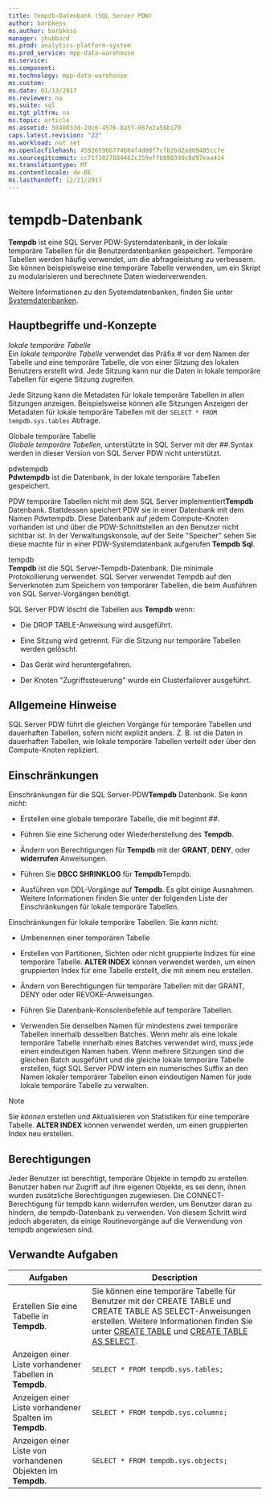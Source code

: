 ```yaml
---
title: Tempdb-Datenbank (SQL Server PDW)
author: barbkess
ms.author: barbkess
manager: jhubbard
ms.prod: analytics-platform-system
ms.prod_service: mpp-data-warehouse
ms.service: 
ms.component: 
ms.technology: mpp-data-warehouse
ms.custom: 
ms.date: 01/13/2017
ms.reviewer: na
ms.suite: sql
ms.tgt_pltfrm: na
ms.topic: article
ms.assetid: 5840033d-2dc6-4576-8a5f-067e2a58b170
caps.latest.revision: "22"
ms.workload: not set
ms.openlocfilehash: 459265906774604f4d98f7cfb2bd2ad09485cc7e
ms.sourcegitcommit: cc71f1027884462c359effb898390c8d97eaa414
ms.translationtype: MT
ms.contentlocale: de-DE
ms.lasthandoff: 12/21/2017
---
```

# <a name="tempdb-database"></a>tempdb-Datenbank
**Tempdb** ist eine SQL Server PDW-Systemdatenbank, in der lokale temporäre Tabellen für die Benutzerdatenbanken gespeichert. Temporäre Tabellen werden häufig verwendet, um die abfrageleistung zu verbessern. Sie können beispielsweise eine temporäre Tabelle verwenden, um ein Skript zu modularisieren und berechnete Daten wiederverwenden.  
  
Weitere Informationen zu den Systemdatenbanken, finden Sie unter [Systemdatenbanken](system-databases.md).  
  
## <a name="Basics"></a>Hauptbegriffe und-Konzepte  
*lokale temporäre Tabelle*  
Ein *lokale temporäre Tabelle* verwendet das Präfix # vor dem Namen der Tabelle und eine temporäre Tabelle, die von einer Sitzung des lokalen Benutzers erstellt wird. Jede Sitzung kann nur die Daten in lokale temporäre Tabellen für eigene Sitzung zugreifen.  
  
Jede Sitzung kann die Metadaten für lokale temporäre Tabellen in allen Sitzungen anzeigen. Beispielsweise können alle Sitzungen Anzeigen der Metadaten für lokale temporäre Tabellen mit der `SELECT * FROM tempdb.sys.tables` Abfrage.  
  
Globale temporäre Tabelle  
*Globale temporäre Tabellen*, unterstützte in SQL Server mit der ## Syntax werden in dieser Version von SQL Server PDW nicht unterstützt.  
  
pdwtempdb  
**Pdwtempdb** ist die Datenbank, in der lokale temporäre Tabellen gespeichert.  
  
PDW temporäre Tabellen nicht mit dem SQL Server implementiert**Tempdb** Datenbank. Stattdessen speichert PDW sie in einer Datenbank mit dem Namen Pdwtempdb. Diese Datenbank auf jedem Compute-Knoten vorhanden ist und über die PDW-Schnittstellen an den Benutzer nicht sichtbar ist. In der Verwaltungskonsole, auf der Seite "Speicher" sehen Sie diese machte für in einer PDW-Systemdatenbank aufgerufen **Tempdb Sql**.  
  
tempdb  
**Tempdb** ist die SQL Server-Tempdb-Datenbank. Die minimale Protokollierung verwendet. SQL Server verwendet Tempdb auf den Serverknoten zum Speichern von temporärer Tabellen, die beim Ausführen von SQL Server-Vorgängen benötigt.  
  
SQL Server PDW löscht die Tabellen aus **Tempdb** wenn:  
  
-   Die DROP TABLE-Anweisung wird ausgeführt.  
  
-   Eine Sitzung wird getrennt. Für die Sitzung nur temporäre Tabellen werden gelöscht.  
  
-   Das Gerät wird heruntergefahren.  
  
-   Der Knoten "Zugriffssteuerung" wurde ein Clusterfailover ausgeführt.  
  
## <a name="general-remarks"></a>Allgemeine Hinweise  
SQL Server PDW führt die gleichen Vorgänge für temporäre Tabellen und dauerhaften Tabellen, sofern nicht explizit anders. Z. B. ist die Daten in dauerhaften Tabellen, wie lokale temporäre Tabellen verteilt oder über den Compute-Knoten repliziert.  
  
## <a name="LimitationsRestrictions"></a>Einschränkungen  
Einschränkungen für die SQL Server-PDW**Tempdb** Datenbank. Sie *kann nicht:*  
  
-   Erstellen eine globale temporäre Tabelle, die mit beginnt ##.  
  
-   Führen Sie eine Sicherung oder Wiederherstellung des **Tempdb**.  
  
-   Ändern von Berechtigungen für **Tempdb** mit der **GRANT**, **DENY**, oder **widerrufen** Anweisungen.  
  
-   Führen Sie **DBCC SHRINKLOG** für **Tempdb**Tempdb.  
  
-   Ausführen von DDL-Vorgänge auf **Tempdb**. Es gibt einige Ausnahmen. Weitere Informationen finden Sie unter der folgenden Liste der Einschränkungen für lokale temporäre Tabellen.  
  
Einschränkungen für lokale temporäre Tabellen. Sie *kann nicht:*  
  
-   Umbenennen einer temporären Tabelle  
  
-   Erstellen von Partitionen, Sichten oder nicht gruppierte Indizes für eine temporäre Tabelle. **ALTER INDEX** können verwendet werden, um einen gruppierten Index für eine Tabelle erstellt, die mit einem neu erstellen.  
  
-   Ändern von Berechtigungen für temporäre Tabellen mit der GRANT, DENY oder oder REVOKE-Anweisungen.  
  
-   Führen Sie Datenbank-Konsolenbefehle auf temporäre Tabellen.  
  
-   Verwenden Sie denselben Namen für mindestens zwei temporäre Tabellen innerhalb desselben Batches. Wenn mehr als eine lokale temporäre Tabelle innerhalb eines Batches verwendet wird, muss jede einen eindeutigen Namen haben. Wenn mehrere Sitzungen sind die gleichen Batch ausgeführt und die gleiche lokale temporäre Tabelle erstellen, fügt SQL Server PDW intern ein numerisches Suffix an den Namen lokaler temporärer Tabellen einen eindeutigen Namen für jede lokale temporäre Tabelle zu verwalten.  
  
> [!NOTE]  
> Sie *können* erstellen und Aktualisieren von Statistiken für eine temporäre Tabelle. **ALTER INDEX** können verwendet werden, um einen gruppierten Index neu erstellen.  
  
## <a name="permissions"></a>Berechtigungen  
Jeder Benutzer ist berechtigt, temporäre Objekte in tempdb zu erstellen. Benutzer haben nur Zugriff auf ihre eigenen Objekte, es sei denn, ihnen wurden zusätzliche Berechtigungen zugewiesen. Die CONNECT-Berechtigung für tempdb kann widerrufen werden, um Benutzer daran zu hindern, die tempdb-Datenbank zu verwenden. Von diesem Schritt wird jedoch abgeraten, da einige Routinevorgänge auf die Verwendung von tempdb angewiesen sind.  
  
## <a name="RelatedTasks"></a>Verwandte Aufgaben  
  
|Aufgaben|Description|  
|---------|---------------|  
|Erstellen Sie eine Tabelle in **Tempdb**.|Sie können eine temporäre Tabelle für Benutzer mit der CREATE TABLE und CREATE TABLE AS SELECT-Anweisungen erstellen. Weitere Informationen finden Sie unter [CREATE TABLE](../t-sql/statements/create-table-azure-sql-data-warehouse.md) und [CREATE TABLE AS SELECT](../t-sql/statements/create-table-as-select-azure-sql-data-warehouse.md).|  
|Anzeigen einer Liste vorhandener Tabellen in **Tempdb**.|`SELECT * FROM tempdb.sys.tables;`|  
|Anzeigen einer Liste vorhandener Spalten im **Tempdb**.|`SELECT * FROM tempdb.sys.columns;`|  
|Anzeigen einer Liste von vorhandenen Objekten im **Tempdb**.|`SELECT * FROM tempdb.sys.objects;`|  
  
<!-- MISSING LINKS 
## See Also  
[Common Metadata Query Examples &#40;SQL Server PDW&#41;](../sqlpdw/common-metadata-query-examples-sql-server-pdw.md)  
-->
  
